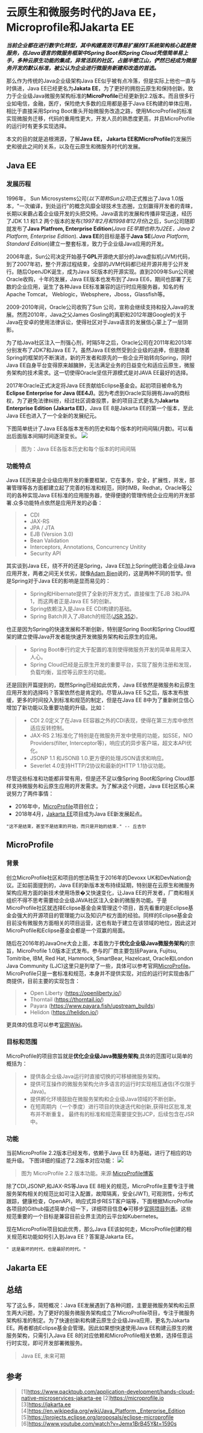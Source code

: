 # 云原生和微服务时代的Java EE， Microprofile和Jakarta EE

***当前企业都在进行数字化转型，其中构建高效可靠易扩展的IT系统架构核心就是微服务，在Java语言的微服务框架中Spring Boot和Spring Cloud凭借简单易上手，多种云原生功能的集成，异常活跃的社区，占据半壁江山，俨然已经成为微服务开发的默认标准，被公认为企业进行微服务新建和改造的首选。***

那么作为传统的Java企业级架构Java EE似乎被有点冷落，但是实际上他也一直与时俱进，Java EE已经更名为**Jakata EE**，为了更好的拥抱云原生和保持创新。致力于企业级Java微服务架构标准的**MicroProfile**已经更新到2.2版本。而且很多行业如电信，金融，医疗，保险绝大多数的应用都是基于Java EE构建的单体应用，相比于直接采用Spring Boot重头开始微服务改造之路，使用MicroProfile的标准实现微服务迁移，代码的重用性更大，开发人员的熟悉度更高，并且MicroProfile的运行时有更多实现选择。

本文的目的就是追根溯源，了解**Java EE， Jakarta EE和MicroProfile**的发展历史和彼此之间的关系，以及在云原生和微服务时代的发展。


## Java EE

### 发展历程
1996年， Sun Microsystems公司(*以下简称Sun公司*)正式推出了Java 1.0版本，"一次编译，到处运行"的概念风靡全球技术生态圈，立刻赢得开发者的青睐，长期以来霸占着企业级开发的头把交椅。Java语言的发展和传播非常迅速，经历了JDK 1.1 和1.2 两个版本的发布(*1997年2月和1998年12月份*)之后，Sun公司随即就发布了**Java Platfrom,  Enterprise Edition**(*Java EE早期也称为J2EE，Java 2 Platform, Enterprise Edition*). **Java EE**的目标是基于**Java SE**(*Java Platform, Standard Edition*)建立一整套标准，致力于企业级Java应用的开发。

2006年底，Sun公司决定开始基于**GPL**开源绝大部分的Java虚拟机(JVM)代码，到了2007年初，整个开源过程结束，全部的JVM代码都已经开源并用于公开发行。随后OpenJDK诞生，成为Java SE版本的开源实现。直到2009年Sun公司被Oracle收购，十年的发展，Java EE版本也发布到了Java EE6，期间也部署了无数的企业应用，诞生了各种Java EE标准兼容的运行时应用服务器，知名的有Apache Tomcat， Weblogic，Websphere，Jboss，Glassfish等。

2009-2010年间，Oracle公司收购了Sun 公司，宣称会继续支持和投入Java的发展。然而2010年，Java之父James Gosling的离职和2012年跟Google的关于Java在安卓的使用法律诉讼，使得社区对于Java语言的发展信心蒙上了一层阴影。

为了给Java社区注入一剂强心剂，时隔5年之后，Oracle公司在2011年和2013年分别发布了JDK7和Java EE 7。虽然Java EE依然受到企业级的追捧，但是随着Spring的框架的不断演进，新的开发者和原先的一些企业开始转向Spring，同时Java EE自身平台变得原来越臃肿，无法满足业务的日益变化和适应云原生，微服务架构的技术需求。这一切使得Oracle坚信开源模式是对JAVA EE最好的选择。

2017年Oracle正式决定将Java EE贡献给Eclipse基金会。起初项目被命名为**Eclipse Enterprise for Java (EE4J)**。因为考虑到Oracle实际拥有Java的商标权，为了避免法律纠纷，经过社区调查投票，新的项目正式更名为**Jakarta Enterprise Edition (Jakarta EE)**，Java EE 8是Jakarta EE的第一个版本，至此Java EE也进入了一个全新的发展纪元。

下图简单统计了Java EE各版本发布的历史和每个版本的时间间隔(月数)。可以看出后面版本间隔时间逐渐变长。
![](https://github.com/chrisopal/writings/blob/master/img/javaee-version-history.png)
> 图为：Java EE各版本历史和每个版本的时间间隔

### 功能特点

Java EE历来是企业级应用开发的重要框架，它在事务，安全，扩展性，并发，部署管理等各方面都建立起了完善的标准和规范，同时IMB，Redhat，Oracle等公司的各种实现Java EE标准的应用服务器，使得便捷的管理传统企业应用的开发部署.众多功能特点依然是应用开发的必备：
> * CDI
> * JAX-RS
> * JPA / JTA
> * EJB (Version 3.0)
> * Bean Validation
> * Interceptors, Annotations, Concurrency Unitity
> * Security API

其实谈到Java EE，绕不开的还是Spring，Java EE加上Spring统治着企业级Java应用开发，两者之间无关优劣，就像[Adam Bien](http://adam-bien.com/)说的，这是两种不同的哲学。但是Spring对于Java EE的影响是显而易见的：
> * Spring和Hibernate提供了全新的开发方式，直接催生了EJB 3和JPA 1，而这两者正是Java EE 5的创新。
> * Spring依赖注入是Java EE CDI构建的基础。
> * Spring Batch并入了JBatch的规范([JSR 352]( https://www.jcp.org/en/jsr/detail?id=352))。

也正是因为Spring的快速发展和不断创新，特别是Spring Boot和Spring Cloud框架的建立使得Java开发者能快速开发微服务架构和云原生的应用。
> * Spring Boot奉行约定大于配置的准则使得微服务开发的简单易用深入人心。
> * Spring Cloud已经是云原生开发的重要平台，实现了服务注册和发现，负载均衡，监控等云原生的功能。

还是回到开篇提到的，既然Spring已经如此优秀，Java EE依然是微服务和云原生应用开发的选择吗？答案依然也是肯定的。尽管从Java EE 5之后，版本发布放缓，更多的时间投入到标准和规范的制定，但是在Java EE 8中为了重新树立信心增加了新功能以及重要功能的升级。比如：
> * CDI 2.0定义了在Java EE容器之外的CDI表现，使得在第三方库中依然适应反转控制。
> * JAX-RS 2.1标准化了特别是在微服务开发中使用的功能，如SSE，NIO Providers(filter, Interceptor等)，响应式的异步客户端，超文本API优化。
> * JSONP 1.1 和JSONB 1.0.更方便的处理JSON请求和响应。
> * Severlet 4.0支持HTTP/2协议和最新的HTTP 1.1协议功能。

尽管这些标准和功能都非常有用，但是还不足以像Spring Boot和Spring Cloud那样支持微服务和云原生应用的开发需求。为了解决这个问题，Java EE社区核心来说努力了两件事情：
* 2016年中，[MicroProfile](https://microprofile.io/)项目创立；
* 2018年4月，[Jakarta EE](https://jakarta.ee/)项目成为Java EE新发展起点。

```
"这不是结束，甚至不是结束的开始，而只是开始的结束." -- 丘吉尔
```
## MicroProfile

### 背景
创立MicroProfile社区和项目的想法萌生于2016年的Devoxx UK和DevNation会议。正如前面提到的，Java EE的新版本发布持续延期，特别是在云原生和微服务架构应用方面的新技术使用场景�又快速变化，让Java EE的开发者，厂商和相关组织不得不思考需要给企业级JAVA社区注入全新的微服务功能。于是MicroProfile社区就选择Eclipse基金会来管理这个项目，首先看重的是Eclipse基金会强大的开源项目的管理能力以及知识产权方面的经验。同样的Eclipse基金会目前没有微服务方面相关的项目运营，这也有助于建立在该领域的地位，因此这对MicroProfile和Eclipse基金会都是一个双赢的局面。

随后在2016年的JavaOne大会上面，本着致力于**优化企业级Java微服务架构**的宗旨，MicroProfile 1.0版本正式发布。参与的厂商主要包括Payara, Fujitsu, Tomitribe, IBM, Red Hat, Hammock, SmartBear, Hazelcast, Oracle和London Java Community (LJC)这里只是列举了一些，具体可以参考官网[MicroProfile](https://microprofile.io/)。MicroProfile只是一套标准和规范，本身并不提供实现，对应的运行时实现由各厂商提供，目前主要的实现包含：
> * Open Liberty (https://openliberty.io/)
> * Thorntail  (https://thorntail.io/)
> * Payara (https://www.payara.fish/upstream_builds)
> * Helidon (https://helidon.io/)

更具体的信息可以参考[官网Wiki](https://wiki.eclipse.org/MicroProfile/Implementation)。
### 目标和范围
MicroProfile的项目宗旨就是**优化企业级Java微服务架构**,具体的范围可以简单的概括为：
> * 提供各企业级Java运行时直接切换的可移植微服务架构。
> * 提供可互操作的微服务架构允许多语言的运行时实现相互通信(不仅限于Java)。
> * 提供孵化环境鼓励在微服务架构和企业级Java领域的不断创新。
> * 在短周期内（一个季度）进行项目的快速迭代和创新,获得社区批准,发布并不断重复。 最终有的标准和规范需要提交到JCP，后续包含在JSR中。

### 功能

当前MicroProfile 2.2版本已经发布，依赖于Java EE 8为基础，进行了相应的功能升级。
下图详细的描述了2.2版本对应功能：
![](https://microprofile.io/wp-content/uploads/2019/02/MP2.2-screenshot.png)
> 图为 MicroProfile 2.2 版本功能。来源:[MicroProfile博客](https://microprofile.io/2019/02/12/eclipse-microprofile-2-2-is-now-available/)

除了CDI,JSONP,和JAX-RS等Java EE 8相关的规范，MicroProfile主要专注于微服务架构相关的规范比如可注入配置，故障隔离，安全(JWT), 可观测性，分布式跟踪，健康检查，OpenAPI，响应式异步REST客户端等，下面根据MicroProfile各项目的Github描述简单介绍一下，详细项目信息�可移步[官网项目列表](https://microprofile.io/projects/)。这些规范重要的一个目标是兼容目前业界主流的云平台如Kubernetes。

现在MicroProfile项目如此优秀，那么Java EE该如何走，MicroProfile创建的相关规范和功能如何引入到Java EE？答案是Jakarta EE。

```
" 这是最坏的时代，也是最好的时代。" 
```

## Jakarta EE

## 总结
写了这么多，简短概况：Java EE发展遇到了各种问题，主要是微服务架构和云原生两大问题，为了更好的服务微服务架构成立了MicroProfile项目，专注于微服务架构标准的制定。为了快速创新和构建云原生企业级Java应用，更名为Jakarta EE。两者都由Eclipse基金会管理。因此如果想快速使用Java EE构建云原生的微服务架构，只需引入Java EE 8的对应依赖和MicroProfile相关依赖，选择任意运行时实现，即可开发部署微服务。

> Java EE, 未来可期

## 参考


> [1]https://www.packtpub.com/application-development/hands-cloud-native-microservices-jakarta-ee
> [2]https://microprofile.io
> [3]https://jakarta.ee
> [4]https://en.wikipedia.org/wiki/Java_Platform,_Enterprise_Edition
> [5]https://projects.eclipse.org/proposals/eclipse-microprofile
> [6]https://www.youtube.com/watch?v=Jemx1BrB45Y&t=1590s




